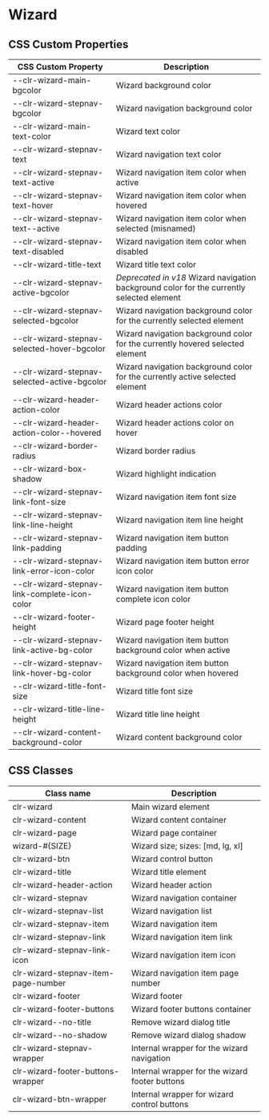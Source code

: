 # Wizard

## CSS Custom Properties

| CSS Custom Property                           | Description                                                                               |
| --------------------------------------------- | ----------------------------------------------------------------------------------------- |
| --clr-wizard-main-bgcolor                     | Wizard background color                                                                   |
| --clr-wizard-stepnav-bgcolor                  | Wizard navigation background color                                                        |
| --clr-wizard-main-text-color                  | Wizard text color                                                                         |
| --clr-wizard-stepnav-text                     | Wizard navigation text color                                                              |
| --clr-wizard-stepnav-text-active              | Wizard navigation item color when active                                                  |
| --clr-wizard-stepnav-text-hover               | Wizard navigation item color when hovered                                                 |
| --clr-wizard-stepnav-text--active             | Wizard navigation item color when selected (misnamed)                                     |
| --clr-wizard-stepnav-text-disabled            | Wizard navigation item color when disabled                                                |
| --clr-wizard-title-text                       | Wizard title text color                                                                   |
| --clr-wizard-stepnav-active-bgcolor           | _Deprecated in v18_ Wizard navigation background color for the currently selected element |
| --clr-wizard-stepnav-selected-bgcolor         | Wizard navigation background color for the currently selected element                     |
| --clr-wizard-stepnav-selected-hover-bgcolor   | Wizard navigation background color for the currently hovered selected element             |
| --clr-wizard-stepnav-selected-active-bgcolor  | Wizard navigation background color for the currently active selected element              |
| --clr-wizard-header-action-color              | Wizard header actions color                                                               |
| --clr-wizard-header-action-color--hovered     | Wizard header actions color on hover                                                      |
| --clr-wizard-border-radius                    | Wizard border radius                                                                      |
| --clr-wizard-box-shadow                       | Wizard highlight indication                                                               |
| --clr-wizard-stepnav-link-font-size           | Wizard navigation item font size                                                          |
| --clr-wizard-stepnav-link-line-height         | Wizard navigation item line height                                                        |
| --clr-wizard-stepnav-link-padding             | Wizard navigation item button padding                                                     |
| --clr-wizard-stepnav-link-error-icon-color    | Wizard navigation item button error icon color                                            |
| --clr-wizard-stepnav-link-complete-icon-color | Wizard navigation item button complete icon color                                         |
| --clr-wizard-footer-height                    | Wizard page footer height                                                                 |
| --clr-wizard-stepnav-link-active-bg-color     | Wizard navigation item button background color when active                                |
| --clr-wizard-stepnav-link-hover-bg-color      | Wizard navigation item button background color when hovered                               |
| --clr-wizard-title-font-size                  | Wizard title font size                                                                    |
| --clr-wizard-title-line-height                | Wizard title line height                                                                  |
| --clr-wizard-content-background-color         | Wizard content background color                                                           |

## CSS Classes

| Class name                          | Description                                    |
| ----------------------------------- | ---------------------------------------------- |
| clr-wizard                          | Main wizard element                            |
| clr-wizard-content                  | Wizard content container                       |
| clr-wizard-page                     | Wizard page container                          |
| wizard-#{SIZE}                      | Wizard size; sizes: [md, lg, xl]               |
| clr-wizard-btn                      | Wizard control button                          |
| clr-wizard-title                    | Wizard title element                           |
| clr-wizard-header-action            | Wizard header action                           |
| clr-wizard-stepnav                  | Wizard navigation container                    |
| clr-wizard-stepnav-list             | Wizard navigation list                         |
| clr-wizard-stepnav-item             | Wizard navigation item                         |
| clr-wizard-stepnav-link             | Wizard navigation item link                    |
| clr-wizard-stepnav-link-icon        | Wizard navigation item icon                    |
| clr-wizard-stepnav-item-page-number | Wizard navigation item page number             |
| clr-wizard-footer                   | Wizard footer                                  |
| clr-wizard-footer-buttons           | Wizard footer buttons container                |
| clr-wizard--no-title                | Remove wizard dialog title                     |
| clr-wizard--no-shadow               | Remove wizard dialog shadow                    |
| clr-wizard-stepnav-wrapper          | Internal wrapper for the wizard navigation     |
| clr-wizard-footer-buttons-wrapper   | Internal wrapper for the wizard footer buttons |
| clr-wizard-btn-wrapper              | Internal wrapper for wizard control buttons    |
